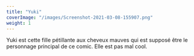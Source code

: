 ```yaml
---
title: "Yuki"
coverImage: "/images/Screenshot-2021-03-08-155907.png"
weight: 1
---
```

Yuki est cette fille pétillante aux cheveux mauves qui est supposé être le personnage principal de ce comic. Elle est pas mal cool.